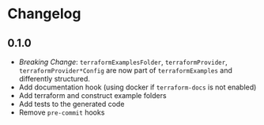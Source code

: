 # Changelog

## 0.1.0

- _Breaking Change_: `terraformExamplesFolder`, `terraformProvider`, `terraformProvider*Config` are now part of `terraformExamples` and differently structured.
- Add documentation hook (using docker if `terraform-docs` is not enabled)
- Add terraform and construct example folders
- Add tests to the generated code
- Remove `pre-commit` hooks
